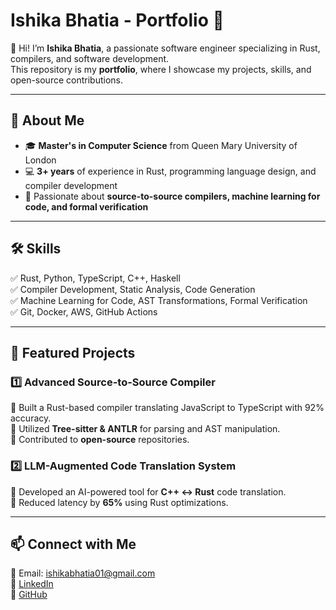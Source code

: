 # Ishika Bhatia - Portfolio 🚀  

👋 Hi! I’m **Ishika Bhatia**, a passionate software engineer specializing in Rust, compilers, and software development.  
This repository is my **portfolio**, where I showcase my projects, skills, and open-source contributions.  

---

## 🌟 About Me  
- 🎓 **Master's in Computer Science** from Queen Mary University of London  
- 💻 **3+ years** of experience in Rust, programming language design, and compiler development  
- 🚀 Passionate about **source-to-source compilers, machine learning for code, and formal verification**  

---

## 🛠️ Skills  
✅ Rust, Python, TypeScript, C++, Haskell  
✅ Compiler Development, Static Analysis, Code Generation  
✅ Machine Learning for Code, AST Transformations, Formal Verification  
✅ Git, Docker, AWS, GitHub Actions  

---

## 📂 Featured Projects  
### 1️⃣ **Advanced Source-to-Source Compiler**  
🔹 Built a Rust-based compiler translating JavaScript to TypeScript with 92% accuracy.  
🔹 Utilized **Tree-sitter & ANTLR** for parsing and AST manipulation.  
🔹 Contributed to **open-source** repositories.  

### 2️⃣ **LLM-Augmented Code Translation System**  
🔹 Developed an AI-powered tool for **C++ ↔ Rust** code translation.  
🔹 Reduced latency by **65%** using Rust optimizations.  


---

## 📫 Connect with Me  
📧 Email: ishikabhatia01@gmail.com  
🔗 [LinkedIn](https://www.linkedin.com/in/ishika-bhatia-15a93929b)  
🔗 [GitHub](https://github.com/Ishika5698)  

